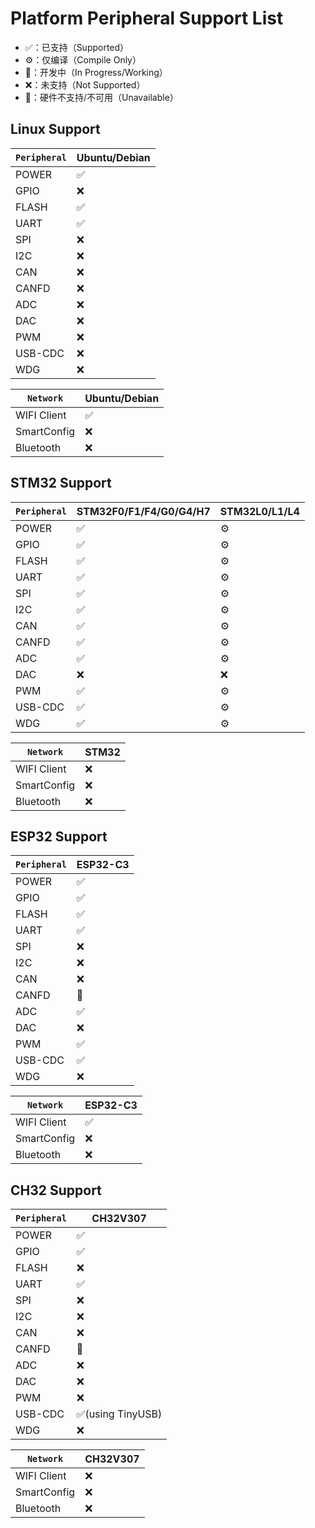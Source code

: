 # Platform Peripheral Support List

- ✅：已支持（Supported）
- ⚙️：仅编译（Compile Only）
- 🔄：开发中（In Progress/Working）
- ❌：未支持（Not Supported）
- 🚫：硬件不支持/不可用（Unavailable）

## Linux Support

| `Peripheral` | Ubuntu/Debian |
| ------------ | ------------- |
| POWER        | ✅             |
| GPIO         | ❌             |
| FLASH        | ✅             |
| UART         | ✅             |
| SPI          | ❌             |
| I2C          | ❌             |
| CAN          | ❌             |
| CANFD        | ❌             |
| ADC          | ❌             |
| DAC          | ❌             |
| PWM          | ❌             |
| USB-CDC      | ❌             |
| WDG          | ❌             |

| `Network`   | Ubuntu/Debian |
| ----------- | ------------- |
| WIFI Client | ✅             |
| SmartConfig | ❌             |
| Bluetooth   | ❌             |

## STM32 Support

| `Peripheral` | STM32F0/F1/F4/G0/G4/H7 | STM32L0/L1/L4 |
| ------------ | ------------------- | ---------------- |
| POWER        | ✅                   | ⚙️                |
| GPIO         | ✅                   | ⚙️                |
| FLASH        | ✅                   | ⚙️                |
| UART         | ✅                   | ⚙️                |
| SPI          | ✅                   | ⚙️                |
| I2C          | ✅                   | ⚙️                |
| CAN          | ✅                   | ⚙️                |
| CANFD        | ✅                   | ⚙️                |
| ADC          | ✅                   | ⚙️                |
| DAC          | ❌                   | ❌                |
| PWM          | ✅                   | ⚙️                |
| USB-CDC      | ✅                   | ⚙️                |
| WDG          | ✅                   | ⚙️                |

| `Network`   | STM32 |
| ----------- | ----- |
| WIFI Client | ❌     |
| SmartConfig | ❌     |
| Bluetooth   | ❌     |

## ESP32 Support

| `Peripheral` | ESP32-C3 |
| ------------ | -------- |
| POWER        | ✅        |
| GPIO         | ✅        |
| FLASH        | ✅        |
| UART         | ✅        |
| SPI          | ❌        |
| I2C          | ❌        |
| CAN          | ❌        |
| CANFD        | 🚫        |
| ADC          | ✅        |
| DAC          | ❌        |
| PWM          | ✅        |
| USB-CDC      | ✅        |
| WDG          | ❌        |

| `Network`   | ESP32-C3 |
| ----------- | -------- |
| WIFI Client | ✅        |
| SmartConfig | ❌        |
| Bluetooth   | ❌        |

## CH32 Support

| `Peripheral` | CH32V307         |
| ------------ | ---------------- |
| POWER        | ✅                |
| GPIO         | ✅                |
| FLASH        | ❌                |
| UART         | ✅                |
| SPI          | ❌                |
| I2C          | ❌                |
| CAN          | ❌                |
| CANFD        | 🚫                |
| ADC          | ❌                |
| DAC          | ❌                |
| PWM          | ❌                |
| USB-CDC      | ✅(using TinyUSB) |
| WDG          | ❌                |

| `Network`   | CH32V307 |
| ----------- | -------- |
| WIFI Client | ❌        |
| SmartConfig | ❌        |
| Bluetooth   | ❌        |
